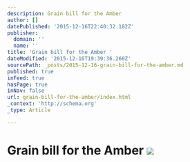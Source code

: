 ```yaml
---
description: Grain bill for the Amber
author: []
datePublished: '2015-12-16T22:40:32.182Z'
publisher:
  domain: ''
  name: ''
title: 'Grain bill for the Amber '
dateModified: '2015-12-16T19:39:36.260Z'
sourcePath: _posts/2015-12-16-grain-bill-for-the-amber.md
published: true
inFeed: true
hasPage: true
inNav: false
url: grain-bill-for-the-amber/index.html
_context: 'http://schema.org'
_type: Article

---
```

# Grain bill for the Amber ![](https://the-grid-user-content.s3-us-west-2.amazonaws.com/2aed3381-c610-4159-ac55-196b5754367e.png)